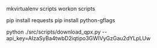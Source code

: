 mkvirtualenv scripts
workon scripts

pip install requests
pip install python-gflags

python ./src/scripts/download_qpx.py --api_key=AIzaSyBa4twbD2iqtipo3GWIVyGzGau2dYLpLUw